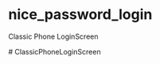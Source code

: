 # nice_password_login

Classic Phone LoginScreen


#   C l a s s i c P h o n e L o g i n S c r e e n  
 